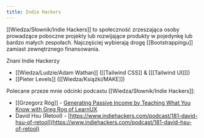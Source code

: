 ```yaml
---
title: Indie Hackers
---
```


[[Wiedza/Słownik/Indie Hackers]] to społeczność zrzeszająca osoby prowadzące poboczne projekty lub rozwijające produkty w pojedynkę lub bardzo małych zespołach. Najczęściej wybierają drogę [[Bootstrappingu]] zamiast zewnętrznego finansowania.

Znani Indie Hackerzy
- [[Wiedza/Ludzie/Adam Wathan]] ([[Tailwind CSS]] & [[[Tailwind UI]]])
- [[Pieter Levels]] ([[Wiedza/Książki/MAKE]])

Polecane przeze mnie odcinki podcastu [[Wiedza/Słownik/Indie Hackers]]: 
- [[Grzegorz Róg]] - [Generating Passive Income by Teaching What You Know with Greg Rog of LearnUX ](https://www.indiehackers.com/podcast/149-greg-rog-of-learnux)
- David Hsu (Retool) - [https://www.indiehackers.com/podcast/181-david-hsu-of-retool](https://www.indiehackers.com/podcast/181-david-hsu-of-retool)


	
